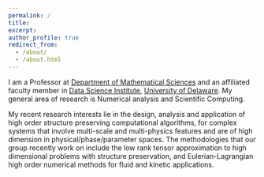```yaml
---
permalink: /
title: 
excerpt: 
author_profile: true
redirect_from: 
  - /about/
  - /about.html
---
```

I am a Professor at [Department of Mathematical Sciences](https://www.mathsci.udel.edu/) and an affiliated faculty member in [Data Science Institute](https://dsi.udel.edu/), [University of Delaware](https://www.udel.edu/). My general area of research is Numerical analysis and Scientific Computing. 

My recent research interests lie in the design, analysis and application of high order structure preserving computational algorithms, for complex systems that involve multi-scale and multi-physics features and are of high dimension in physical/phase/parameter spaces. The methodologies that our group recently work on include the low rank tensor approximation to high dimensional problems with structure preservation, and Eulerian-Lagrangian high order numerical methods for fluid and kinetic applications. 

